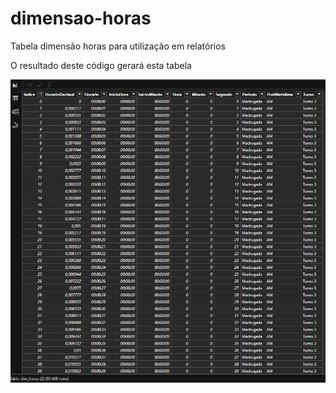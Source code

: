 # dimensao-horas
Tabela dimensão horas para utilização em relatórios

O resultado deste código gerará esta tabela

![alt text](assets\image.png)


